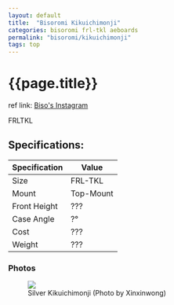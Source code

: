 ```yaml
---
layout: default
title:  "Bisoromi Kikuichimonji"
categories: bisoromi frl-tkl aeboards
permalink: "bisoromi/kikuichimonji"
tags: top
---
```

# {{page.title}}

ref link: [Biso's Instagram](https://www.instagram.com/bisoromi_/)

FRLTKL

## Specifications:

| Specification | Value |
|---|---|
| Size | FRL-TKL |
| Mount | Top-Mount |
| Front Height | ??? |
| Case Angle | ?° |
| Cost | ??? |
| Weight | ??? |

### Photos
<figure>
  <img src="{{ 'assets/images/bisoromi/kikuichimonji/kikuichimonji-xxw.png' | relative_url }}">
  <figcaption>Silver Kikuichimonji (Photo by Xinxinwong)</figcaption>
</figure>
